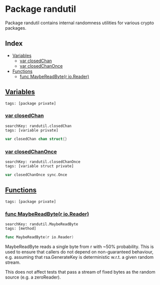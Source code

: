 # Package randutil

Package randutil contains internal randomness utilities for various crypto packages. 

## Index

* [Variables](#var)
    * [var closedChan](#closedChan)
    * [var closedChanOnce](#closedChanOnce)
* [Functions](#func)
    * [func MaybeReadByte(r io.Reader)](#MaybeReadByte)


## <a id="var" href="#var">Variables</a>

```
tags: [package private]
```

### <a id="closedChan" href="#closedChan">var closedChan</a>

```
searchKey: randutil.closedChan
tags: [variable private]
```

```Go
var closedChan chan struct{}
```

### <a id="closedChanOnce" href="#closedChanOnce">var closedChanOnce</a>

```
searchKey: randutil.closedChanOnce
tags: [variable struct private]
```

```Go
var closedChanOnce sync.Once
```

## <a id="func" href="#func">Functions</a>

```
tags: [package private]
```

### <a id="MaybeReadByte" href="#MaybeReadByte">func MaybeReadByte(r io.Reader)</a>

```
searchKey: randutil.MaybeReadByte
tags: [method]
```

```Go
func MaybeReadByte(r io.Reader)
```

MaybeReadByte reads a single byte from r with ~50% probability. This is used to ensure that callers do not depend on non-guaranteed behaviour, e.g. assuming that rsa.GenerateKey is deterministic w.r.t. a given random stream. 

This does not affect tests that pass a stream of fixed bytes as the random source (e.g. a zeroReader). 

